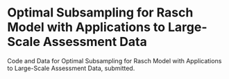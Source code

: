 # Optimal Subsampling for Rasch Model with Applications to Large-Scale Assessment Data

Code and Data for Optimal Subsampling for Rasch Model with Applications to Large-Scale Assessment Data, submitted. 

